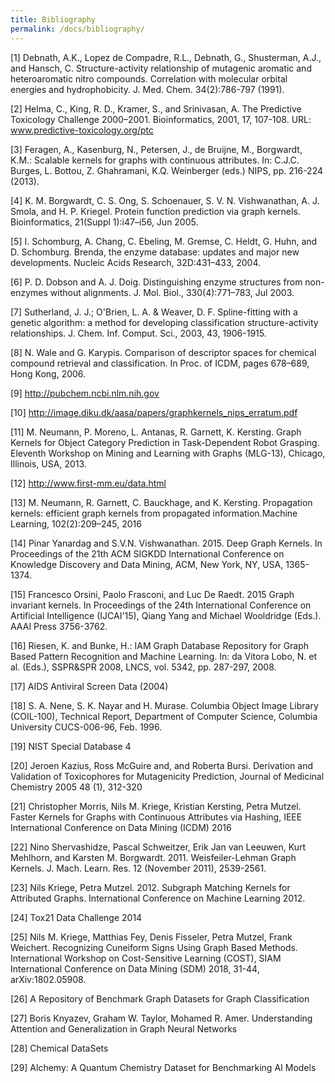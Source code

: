 ```yaml
---
title: Bibliography
permalink: /docs/bibliography/
---
```

[1] Debnath, A.K., Lopez de Compadre, R.L., Debnath, G., Shusterman, A.J., and Hansch, C. Structure-activity relationship of mutagenic aromatic and heteroaromatic nitro compounds. Correlation with molecular orbital energies and hydrophobicity. J. Med. Chem. 34(2):786-797 (1991).

[2] Helma, C., King, R. D., Kramer, S., and Srinivasan, A. The Predictive Toxicology Challenge 2000–2001. Bioinformatics, 2001, 17, 107-108. URL: www.predictive-toxicology.org/ptc

[3] Feragen, A., Kasenburg, N., Petersen, J., de Bruijne, M., Borgwardt, K.M.: Scalable kernels for graphs with continuous attributes. In: C.J.C. Burges, L. Bottou, Z. Ghahramani, K.Q. Weinberger (eds.) NIPS, pp. 216-224 (2013).

[4] K. M. Borgwardt, C. S. Ong, S. Schoenauer, S. V. N. Vishwanathan, A. J. Smola, and H. P. Kriegel. Protein function prediction via graph kernels. Bioinformatics, 21(Suppl 1):i47–i56, Jun 2005.

[5] I. Schomburg, A. Chang, C. Ebeling, M. Gremse, C. Heldt, G. Huhn, and D. Schomburg. Brenda, the enzyme database: updates and major new developments. Nucleic Acids Research, 32D:431–433, 2004.

[6] P. D. Dobson and A. J. Doig. Distinguishing enzyme structures from non-enzymes without alignments. J. Mol. Biol., 330(4):771–783, Jul 2003.

[7] Sutherland, J. J.; O'Brien, L. A. & Weaver, D. F. Spline-fitting with a genetic algorithm: a method for developing classification structure-activity relationships. J. Chem. Inf. Comput. Sci., 2003, 43, 1906-1915.

[8] N. Wale and G. Karypis. Comparison of descriptor spaces for chemical compound retrieval and classification. In Proc. of ICDM, pages 678–689, Hong Kong, 2006.

[9] http://pubchem.ncbi.nlm.nih.gov

[10] http://image.diku.dk/aasa/papers/graphkernels_nips_erratum.pdf

[11] M. Neumann, P. Moreno, L. Antanas, R. Garnett, K. Kersting. Graph Kernels for Object Category Prediction in Task-Dependent Robot Grasping. Eleventh Workshop on Mining and Learning with Graphs (MLG-13), Chicago, Illinois, USA, 2013.

[12] http://www.first-mm.eu/data.html

[13] M. Neumann, R. Garnett, C. Bauckhage, and K. Kersting. Propagation kernels: efficient graph kernels from propagated information.Machine Learning, 102(2):209–245, 2016

[14] Pinar Yanardag and S.V.N. Vishwanathan. 2015. Deep Graph Kernels. In Proceedings of the 21th ACM SIGKDD International Conference on Knowledge Discovery and Data Mining, ACM, New York, NY, USA, 1365-1374.

[15] Francesco Orsini, Paolo Frasconi, and Luc De Raedt. 2015 Graph invariant kernels. In Proceedings of the 24th International Conference on Artificial Intelligence (IJCAI'15), Qiang Yang and Michael Wooldridge (Eds.). AAAI Press 3756-3762.

[16] Riesen, K. and Bunke, H.: IAM Graph Database Repository for Graph Based Pattern Recognition and Machine Learning. In: da Vitora Lobo, N. et al. (Eds.), SSPR&SPR 2008, LNCS, vol. 5342, pp. 287-297, 2008.

[17] AIDS Antiviral Screen Data (2004)

[18] S. A. Nene, S. K. Nayar and H. Murase. Columbia Object Image Library (COIL-100), Technical Report, Department of Computer Science, Columbia University CUCS-006-96, Feb. 1996.

[19] NIST Special Database 4

[20] Jeroen Kazius, Ross McGuire and, and Roberta Bursi. Derivation and Validation of Toxicophores for Mutagenicity Prediction, Journal of Medicinal Chemistry 2005 48 (1), 312-320

[21] Christopher Morris, Nils M. Kriege, Kristian Kersting, Petra Mutzel. Faster Kernels for Graphs with Continuous Attributes via Hashing, IEEE International Conference on Data Mining (ICDM) 2016

[22] Nino Shervashidze, Pascal Schweitzer, Erik Jan van Leeuwen, Kurt Mehlhorn, and Karsten M. Borgwardt. 2011. Weisfeiler-Lehman Graph Kernels. J. Mach. Learn. Res. 12 (November 2011), 2539-2561.

[23] Nils Kriege, Petra Mutzel. 2012. Subgraph Matching Kernels for Attributed Graphs. International Conference on Machine Learning 2012.

[24] Tox21 Data Challenge 2014

[25] Nils M. Kriege, Matthias Fey, Denis Fisseler, Petra Mutzel, Frank Weichert. Recognizing Cuneiform Signs Using Graph Based Methods. International Workshop on Cost-Sensitive Learning (COST), SIAM International Conference on Data Mining (SDM) 2018, 31-44, arXiv:1802.05908.

[26] A Repository of Benchmark Graph Datasets for Graph Classification

[27] Boris Knyazev, Graham W. Taylor, Mohamed R. Amer. Understanding Attention and Generalization in Graph Neural Networks

[28] Chemical DataSets

[29] Alchemy: A Quantum Chemistry Dataset for Benchmarking AI Models


